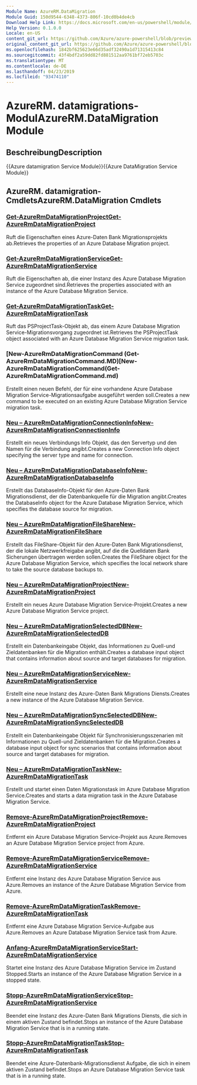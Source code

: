 ```yaml
---
Module Name: AzureRM.DataMigration
Module Guid: 150d9544-6348-4373-806f-10cd0b4de4cb
Download Help Link: https://docs.microsoft.com/en-us/powershell/module/azurerm.datamigration
Help Version: 0.1.0.0
Locale: en-US
content_git_url: https://github.com/Azure/azure-powershell/blob/preview/src/ResourceManager/DataMigration/Commands.DataMigration/help/AzureRM.DataMigration.md
original_content_git_url: https://github.com/Azure/azure-powershell/blob/preview/src/ResourceManager/DataMigration/Commands.DataMigration/help/AzureRM.DataMigration.md
ms.openlocfilehash: 1842bf625623e66d35adf32490a1d71315413c84
ms.sourcegitcommit: 43f4bdf2a59dd82fd881512aa9761bf72eb5703c
ms.translationtype: MT
ms.contentlocale: de-DE
ms.lasthandoff: 04/23/2019
ms.locfileid: "93474110"
---
```

# <span data-ttu-id="ae6fd-101">AzureRM. datamigrations-Modul</span><span class="sxs-lookup"><span data-stu-id="ae6fd-101">AzureRM.DataMigration Module</span></span>
## <span data-ttu-id="ae6fd-102">Beschreibung</span><span class="sxs-lookup"><span data-stu-id="ae6fd-102">Description</span></span>
<span data-ttu-id="ae6fd-103">{{Azure datamigration Service Module}}</span><span class="sxs-lookup"><span data-stu-id="ae6fd-103">{{Azure DataMigration Service Module}}</span></span>

## <span data-ttu-id="ae6fd-104">AzureRM. datamigration-Cmdlets</span><span class="sxs-lookup"><span data-stu-id="ae6fd-104">AzureRM.DataMigration Cmdlets</span></span>
### [<span data-ttu-id="ae6fd-105">Get-AzureRmDataMigrationProject</span><span class="sxs-lookup"><span data-stu-id="ae6fd-105">Get-AzureRmDataMigrationProject</span></span>](Get-AzureRmDataMigrationProject.md)
<span data-ttu-id="ae6fd-106">Ruft die Eigenschaften eines Azure-Daten Bank Migrationsprojekts ab.</span><span class="sxs-lookup"><span data-stu-id="ae6fd-106">Retrieves the properties of an Azure Database Migration project.</span></span>

### [<span data-ttu-id="ae6fd-107">Get-AzureRmDataMigrationService</span><span class="sxs-lookup"><span data-stu-id="ae6fd-107">Get-AzureRmDataMigrationService</span></span>](Get-AzureRmDataMigrationService.md)
<span data-ttu-id="ae6fd-108">Ruft die Eigenschaften ab, die einer Instanz des Azure Database Migration Service zugeordnet sind.</span><span class="sxs-lookup"><span data-stu-id="ae6fd-108">Retrieves the properties associated with an instance of the Azure Database Migration Service.</span></span> 

### [<span data-ttu-id="ae6fd-109">Get-AzureRmDataMigrationTask</span><span class="sxs-lookup"><span data-stu-id="ae6fd-109">Get-AzureRmDataMigrationTask</span></span>](Get-AzureRmDataMigrationTask.md)
<span data-ttu-id="ae6fd-110">Ruft das PSProjectTask-Objekt ab, das einem Azure Database Migration Service-Migrationsvorgang zugeordnet ist.</span><span class="sxs-lookup"><span data-stu-id="ae6fd-110">Retrieves the PSProjectTask object associated with an Azure Database Migration Service migration task.</span></span>

### <span data-ttu-id="ae6fd-111">[New-AzureRmDataMigrationCommand (Get-AzureRmDataMigrationCommand.MD)</span><span class="sxs-lookup"><span data-stu-id="ae6fd-111">[New-AzureRmDataMigrationCommand(Get-AzureRmDataMigrationCommand.md)</span></span>
<span data-ttu-id="ae6fd-112">Erstellt einen neuen Befehl, der für eine vorhandene Azure Database Migration Service-Migrationsaufgabe ausgeführt werden soll.</span><span class="sxs-lookup"><span data-stu-id="ae6fd-112">Creates a new command to be executed on an existing Azure Database Migration Service migration task.</span></span>

### [<span data-ttu-id="ae6fd-113">Neu – AzureRmDataMigrationConnectionInfo</span><span class="sxs-lookup"><span data-stu-id="ae6fd-113">New-AzureRmDataMigrationConnectionInfo</span></span>](New-AzureRmDataMigrationConnectionInfo.md)
<span data-ttu-id="ae6fd-114">Erstellt ein neues Verbindungs Info Objekt, das den Servertyp und den Namen für die Verbindung angibt.</span><span class="sxs-lookup"><span data-stu-id="ae6fd-114">Creates a new Connection Info object specifying the server type and name for connection.</span></span>

### [<span data-ttu-id="ae6fd-115">Neu – AzureRmDataMigrationDatabaseInfo</span><span class="sxs-lookup"><span data-stu-id="ae6fd-115">New-AzureRmDataMigrationDatabaseInfo</span></span>](New-AzureRmDataMigrationDatabaseInfo.md)
<span data-ttu-id="ae6fd-116">Erstellt das DatabaseInfo-Objekt für den Azure-Daten Bank Migrationsdienst, der die Datenbankquelle für die Migration angibt.</span><span class="sxs-lookup"><span data-stu-id="ae6fd-116">Creates the DatabaseInfo object for the Azure Database Migration Service, which specifies the database source for migration.</span></span>

### [<span data-ttu-id="ae6fd-117">Neu – AzureRmDataMigrationFileShare</span><span class="sxs-lookup"><span data-stu-id="ae6fd-117">New-AzureRmDataMigrationFileShare</span></span>](New-AzureRmDataMigrationFileShare.md)
<span data-ttu-id="ae6fd-118">Erstellt das FileShare-Objekt für den Azure-Daten Bank Migrationsdienst, der die lokale Netzwerkfreigabe angibt, auf die die Quelldaten Bank Sicherungen übertragen werden sollen.</span><span class="sxs-lookup"><span data-stu-id="ae6fd-118">Creates the FileShare object for the Azure Database Migration Service, which specifies the local network share to take the source database backups to.</span></span>

### [<span data-ttu-id="ae6fd-119">Neu – AzureRmDataMigrationProject</span><span class="sxs-lookup"><span data-stu-id="ae6fd-119">New-AzureRmDataMigrationProject</span></span>](New-AzureRmDataMigrationProject.md)
<span data-ttu-id="ae6fd-120">Erstellt ein neues Azure Database Migration Service-Projekt.</span><span class="sxs-lookup"><span data-stu-id="ae6fd-120">Creates a new Azure Database Migration Service project.</span></span>

### [<span data-ttu-id="ae6fd-121">Neu – AzureRmDataMigrationSelectedDB</span><span class="sxs-lookup"><span data-stu-id="ae6fd-121">New-AzureRmDataMigrationSelectedDB</span></span>](New-AzureRmDataMigrationSelectedDB.md)
<span data-ttu-id="ae6fd-122">Erstellt ein Datenbankeingabe Objekt, das Informationen zu Quell-und Zieldatenbanken für die Migration enthält.</span><span class="sxs-lookup"><span data-stu-id="ae6fd-122">Creates a database input object that contains information about source and target databases for migration.</span></span>

### [<span data-ttu-id="ae6fd-123">Neu – AzureRmDataMigrationService</span><span class="sxs-lookup"><span data-stu-id="ae6fd-123">New-AzureRmDataMigrationService</span></span>](New-AzureRmDataMigrationService.md)
<span data-ttu-id="ae6fd-124">Erstellt eine neue Instanz des Azure-Daten Bank Migrations Diensts.</span><span class="sxs-lookup"><span data-stu-id="ae6fd-124">Creates a new instance of the Azure Database Migration Service.</span></span>

### [<span data-ttu-id="ae6fd-125">Neu – AzureRmDataMigrationSyncSelectedDB</span><span class="sxs-lookup"><span data-stu-id="ae6fd-125">New-AzureRmDataMigrationSyncSelectedDB</span></span>](New-AzureRmDataMigrationSyncSelectedDB.md)
<span data-ttu-id="ae6fd-126">Erstellt ein Datenbankeingabe Objekt für Synchronisierungsszenarien mit Informationen zu Quell-und Zieldatenbanken für die Migration.</span><span class="sxs-lookup"><span data-stu-id="ae6fd-126">Creates a database input object for sync scenarios that contains information about source and target databases for migration.</span></span>

### [<span data-ttu-id="ae6fd-127">Neu – AzureRmDataMigrationTask</span><span class="sxs-lookup"><span data-stu-id="ae6fd-127">New-AzureRmDataMigrationTask</span></span>](New-AzureRmDataMigrationTask.md)
<span data-ttu-id="ae6fd-128">Erstellt und startet einen Daten Migrationstask im Azure Database Migration Service.</span><span class="sxs-lookup"><span data-stu-id="ae6fd-128">Creates and starts a data migration task in the Azure Database Migration Service.</span></span>

### [<span data-ttu-id="ae6fd-129">Remove-AzureRmDataMigrationProject</span><span class="sxs-lookup"><span data-stu-id="ae6fd-129">Remove-AzureRmDataMigrationProject</span></span>](Remove-AzureRmDataMigrationProject.md)
<span data-ttu-id="ae6fd-130">Entfernt ein Azure Database Migration Service-Projekt aus Azure.</span><span class="sxs-lookup"><span data-stu-id="ae6fd-130">Removes an Azure Database Migration Service project from Azure.</span></span>

### [<span data-ttu-id="ae6fd-131">Remove-AzureRmDataMigrationService</span><span class="sxs-lookup"><span data-stu-id="ae6fd-131">Remove-AzureRmDataMigrationService</span></span>](Remove-AzureRmDataMigrationService.md)
<span data-ttu-id="ae6fd-132">Entfernt eine Instanz des Azure Database Migration Service aus Azure.</span><span class="sxs-lookup"><span data-stu-id="ae6fd-132">Removes an instance of the Azure Database Migration Service from Azure.</span></span>

### [<span data-ttu-id="ae6fd-133">Remove-AzureRmDataMigrationTask</span><span class="sxs-lookup"><span data-stu-id="ae6fd-133">Remove-AzureRmDataMigrationTask</span></span>](Remove-AzureRmDataMigrationTask.md)
<span data-ttu-id="ae6fd-134">Entfernt eine Azure Database Migration Service-Aufgabe aus Azure.</span><span class="sxs-lookup"><span data-stu-id="ae6fd-134">Removes an Azure Database Migration Service task from Azure.</span></span>

### [<span data-ttu-id="ae6fd-135">Anfang-AzureRmDataMigrationService</span><span class="sxs-lookup"><span data-stu-id="ae6fd-135">Start-AzureRmDataMigrationService</span></span>](Start-AzureRmDataMigrationService.md)
<span data-ttu-id="ae6fd-136">Startet eine Instanz des Azure Database Migration Service im Zustand Stopped.</span><span class="sxs-lookup"><span data-stu-id="ae6fd-136">Starts an instance of the Azure Database Migration Service in a stopped state.</span></span> 

### [<span data-ttu-id="ae6fd-137">Stopp-AzureRmDataMigrationService</span><span class="sxs-lookup"><span data-stu-id="ae6fd-137">Stop-AzureRmDataMigrationService</span></span>](Stop-AzureRmDataMigrationService.md)
<span data-ttu-id="ae6fd-138">Beendet eine Instanz des Azure-Daten Bank Migrations Diensts, die sich in einem aktiven Zustand befindet.</span><span class="sxs-lookup"><span data-stu-id="ae6fd-138">Stops an instance of the Azure Database Migration Service that is in a running state.</span></span>

### [<span data-ttu-id="ae6fd-139">Stopp-AzureRmDataMigrationTask</span><span class="sxs-lookup"><span data-stu-id="ae6fd-139">Stop-AzureRmDataMigrationTask</span></span>](Stop-AzureRmDataMigrationTask.md)
<span data-ttu-id="ae6fd-140">Beendet eine Azure-Datenbank-Migrationsdienst Aufgabe, die sich in einem aktiven Zustand befindet.</span><span class="sxs-lookup"><span data-stu-id="ae6fd-140">Stops an  Azure Database Migration Service task that is in a running state.</span></span>

